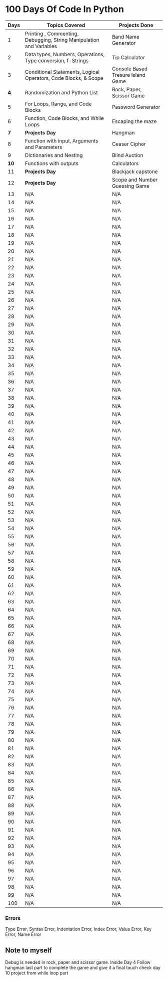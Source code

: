 # 100 Days Of Code In Python

| Days | Topics Covered | Projects Done |
| --- | --- | -- |
| 1 | Printing , Commenting, Debugging, String Manipulation and Variables | Band Name Generator |
| 2 | Data types, Numbers, Operations, Type conversion, f-Strings | Tip Calculator |
| 3 | Conditional Statements, Logical Operators, Code Blocks, & Scope | Console Based Tresure Island Game |
| **4** | Randomization and Python List | Rock, Paper, Scissor Game |
| 5 | For Loops, Range, and Code Blocks | Password Generator |
| 6 | Function, Code Blocks, and While Loops | Escaping the maze |
| **7** | **Projects Day** | Hangman |
| 8 | Function with input, Arguments and Parameters | Ceaser Cipher |
| 9 | Dictionaries and Nesting | Blind Auction |
| **10** | Functions with outputs | Calculators |
| 11 | **Projects Day** | Blackjack capstone |
| 12 | **Projects Day** | Scope and Number Guessing Game |
| 13 | N/A | N/A |
| 14 | N/A | N/A |
| 15 | N/A | N/A |
| 16 | N/A | N/A |
| 17 | N/A | N/A |
| 18 | N/A | N/A |
| 19 | N/A | N/A |
| 20 | N/A | N/A |
| 21 | N/A | N/A |
| 22 | N/A | N/A |
| 23 | N/A | N/A |
| 24 | N/A | N/A |
| 25 | N/A | N/A |
| 26 | N/A | N/A |
| 27 | N/A | N/A |
| 28 | N/A | N/A |
| 29 | N/A | N/A |
| 30 | N/A | N/A |
| 31 | N/A | N/A |
| 32 | N/A | N/A |
| 33 | N/A | N/A |
| 34 | N/A | N/A |
| 35 | N/A | N/A |
| 36 | N/A | N/A |
| 37 | N/A | N/A |
| 38 | N/A | N/A |
| 39 | N/A | N/A |
| 40 | N/A | N/A |
| 41 | N/A | N/A |
| 42 | N/A | N/A |
| 43 | N/A | N/A |
| 44 | N/A | N/A |
| 45 | N/A | N/A |
| 46 | N/A | N/A |
| 47 | N/A | N/A |
| 48 | N/A | N/A |
| 49 | N/A | N/A |
| 50 | N/A | N/A |
| 51 | N/A | N/A |
| 52 | N/A | N/A |
| 53 | N/A | N/A |
| 54 | N/A | N/A |
| 55 | N/A | N/A |
| 56 | N/A | N/A |
| 57 | N/A | N/A |
| 58 | N/A | N/A |
| 59 | N/A | N/A |
| 60 | N/A | N/A |
| 61 | N/A | N/A |
| 62 | N/A | N/A |
| 63 | N/A | N/A |
| 64 | N/A | N/A |
| 65 | N/A | N/A |
| 66 | N/A | N/A |
| 67 | N/A | N/A |
| 68 | N/A | N/A |
| 69 | N/A | N/A |
| 70 | N/A | N/A |
| 71 | N/A | N/A |
| 72 | N/A | N/A |
| 73 | N/A | N/A |
| 74 | N/A | N/A |
| 75 | N/A | N/A |
| 76 | N/A | N/A |
| 77 | N/A | N/A |
| 78 | N/A | N/A |
| 79 | N/A | N/A |
| 80 | N/A | N/A |
| 81 | N/A | N/A |
| 82 | N/A | N/A |
| 83 | N/A | N/A |
| 84 | N/A | N/A |
| 85 | N/A | N/A |
| 86 | N/A | N/A |
| 87 | N/A | N/A |
| 88 | N/A | N/A |
| 89 | N/A | N/A |
| 90 | N/A | N/A |
| 91 | N/A | N/A |
| 92 | N/A | N/A |
| 93 | N/A | N/A |
| 94 | N/A | N/A |
| 95 | N/A | N/A |
| 96 | N/A | N/A |
| 97 | N/A | N/A |
| 98 | N/A | N/A |
| 99 | N/A | N/A |
| 100 | N/A | N/A |

### Errors
Type Error, Syntax Error, Indentation Error, Index Error, Value Error, Key Error, Name Error

## Note to myself
Debug is needed in rock, paper and scissor game. Inside Day 4
Follow hangman last part to complete the game and give it a final touch
check day 10 project from while loop part
